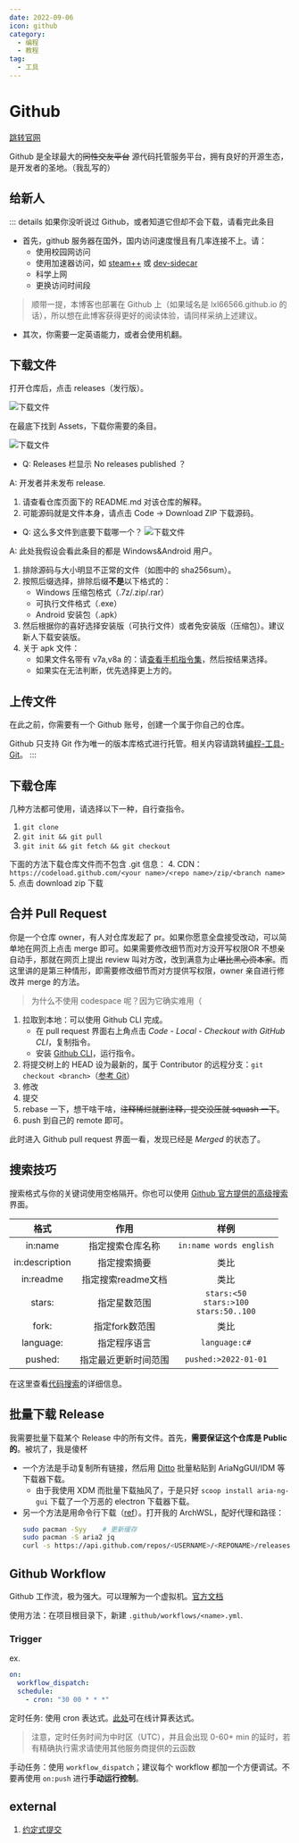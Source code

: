 ```yaml
---
date: 2022-09-06
icon: github
category:
  - 编程
  - 教程
tag:
  - 工具
---
```


# Github

[跳转官网](https://github.com/)

Github 是全球最大的~~同性交友平台~~ 源代码托管服务平台，拥有良好的开源生态，是开发者的圣地。<span class="heimu" title="你知道的太多了">（我乱写的）</span>

## 给新人

::: details 如果你没听说过 Github，或者知道它但却不会下载，请看完此条目

- 首先，github 服务器在国外，国内访问速度慢且有几率连接不上。请：
  - 使用校园网访问
  - 使用加速器访问，如 [steam++](../farraginous/recommend_packages.md#steam) 或 [dev-sidecar](https://github.com/docmirror/dev-sidecar)
  - 科学上网
  - 更换访问时间段

> 顺带一提，本博客也部署在 Github 上（如果域名是 lxl66566.github.io 的话），所以想在此博客获得更好的阅读体验，请同样采纳上述建议。

- 其次，你需要一定英语能力，或者会使用机翻。

## 下载文件

打开仓库后，点击 releases（发行版）。

![下载文件](/images/coding/github/releases.png)

在最底下找到 Assets，下载你需要的条目。

![下载文件](/images/coding/github/assets.png)

- Q: Releases 栏显示 No releases published ？

A: 开发者并未发布 release.

1. 请查看仓库页面下的 README.md 对该仓库的解释。
2. 可能源码就是文件本身，请点击 Code -> Download ZIP 下载源码。

- Q: 这么多文件到底要下载哪一个？
  ![下载文件](/images/coding/github/packages.png)

A: 此处我假设会看此条目的都是 Windows&Android 用户。

1. 排除源码与大小明显不正常的文件（如图中的 sha256sum）。
2. 按照后缀选择，排除后缀**不是**以下格式的：
   - Windows 压缩包格式（.7z/.zip/.rar）
   - 可执行文件格式（.exe）
   - Android 安装包（.apk）
3. 然后根据你的喜好选择安装版（可执行文件）或者免安装版（压缩包）。建议新人下载安装版。
4. 关于 apk 文件：
   - 如果文件名带有 v7a,v8a 的：请[查看手机指令集](../articles/Android_ISA.md)，然后按结果选择。
   - 如果实在无法判断，优先选择更上方的。

## 上传文件

在此之前，你需要有一个 Github 账号，创建一个属于你自己的仓库。

Github 只支持 Git 作为唯一的版本库格式进行托管。相关内容请跳转[编程-工具-Git](./Git.md)。
:::

## 下载仓库

几种方法都可使用，请选择以下一种，自行查指令。

1. `git clone`
2. `git init && git pull`
3. `git init && git fetch && git checkout`

下面的方法下载仓库文件而不包含 .git 信息： 4. CDN：`https://codeload.github.com/<your name>/<repo name>/zip/<branch name>` 5. 点击 download zip 下载

## 合并 Pull Request

你是一个仓库 owner，有人对仓库发起了 pr。如果你愿意全盘接受改动，可以简单地在网页上点击 merge 即可。如果需要修改细节而对方没开写权限<span class="heimu" title="你知道的太多了">OR 不想亲自动手</span>，那就在网页上提出 review 叫对方改，改到满意为止<span class="heimu" title="你知道的太多了">~~堪比黑心资本家~~</span>。而这里讲的是第三种情形，即需要修改细节而对方提供写权限，owner 亲自进行修改并 merge 的方法。

> 为什么不使用 codespace 呢？因为它确实难用（

1. 拉取到本地：可以使用 Github CLI 完成。
   - 在 pull request 界面右上角点击 _Code - Local - Checkout with GitHub CLI_，复制指令。
   - 安装 [Github CLI](https://cli.github.com/)，运行指令。
2. 将提交树上的 HEAD 设为最新的，属于 Contributor 的远程分支：`git checkout <branch>`（[参考 Git](./Git.md)）
3. 修改
4. 提交
5. rebase 一下，想干啥干啥，~~注释稀烂就删注释，提交没压就 squash 一下~~。
6. push 到自己的 remote 即可。

此时进入 Github pull request 界面一看，发现已经是 _Merged_ 的状态了。

## 搜索技巧

搜索格式与你的关键词使用空格隔开。你也可以使用 [Github 官方提供的高级搜索](https://github.com/search/advanced)界面。

<!-- prettier-ignore -->
|格式|作用|样例|
| :-: | :-: | :-: |
|in:name|指定搜索仓库名称|`in:name words english`|
|in:description|指定搜索摘要|类比|
|in:readme|指定搜索readme文档|类比|
|stars:|指定星数范围|`stars:<50`<br/>`stars:>100`<br/>`stars:50..100`|
|fork:|指定fork数范围|类比|
|language:|指定程序语言|`language:c#`|
|pushed:|指定最近更新时间范围|`pushed:>2022-01-01`|

在这里查看[代码搜索](https://docs.github.com/zh/search-github/github-code-search/understanding-github-code-search-syntax)的详细信息。

## 批量下载 Release

我需要批量下载某个 Release 中的所有文件。首先，**需要保证这个仓库是 Public 的**。<span class="heimu" title="你知道的太多了">被坑了，我是傻杯</span>

- 一个方法是手动复制所有链接，然后用 [Ditto](../farraginous/recommend_packages.md#ditto) 批量粘贴到 AriaNgGUI/IDM 等下载器下载。
  - 由于我使用 XDM 而批量下载抽风了，于是只好 `scoop install aria-ng-gui` 下载了一个万恶的 electron 下载器下载。
- 另一个方法是用命令行下载（[ref](https://www.bilibili.com/read/cv21459907)）。打开我的 ArchWSL，配好代理和路径：
  ```sh
  sudo pacman -Syy    # 更新缓存
  sudo pacman -S aria2 jq
  curl -s https://api.github.com/repos/<USERNAME>/<REPONAME>/releases/latest | jq -r '.assets[].browser_download_url' | aria2c -c -s 16 -x 16 -k 1M -i -
  ```

## Github Workflow

Github 工作流，极为强大。可以理解为一个虚拟机。[官方文档](https://docs.github.com/cn/actions/using-workflows/about-workflows)

使用方法：在项目根目录下，新建 `.github/workflows/<name>.yml`.

### Trigger

ex.

```yml
on:
  workflow_dispatch:
  schedule:
    - cron: "30 00 * * *"
```

定时任务: 使用 cron 表达式。[此处](https://crontab.guru/)可在线计算表达式。

> 注意，定时任务时间为中时区（UTC），并且会出现 0-60+ min 的延时，若有精确执行需求请使用其他服务商提供的云函数

手动任务：使用 `workflow_dispatch`；建议每个 workflow 都加一个方便调试。不要再使用 `on:push` 进行**手动运行控制**。

## external

1. [约定式提交](https://www.conventionalcommits.org/zh-hans/v1.0.0/)
